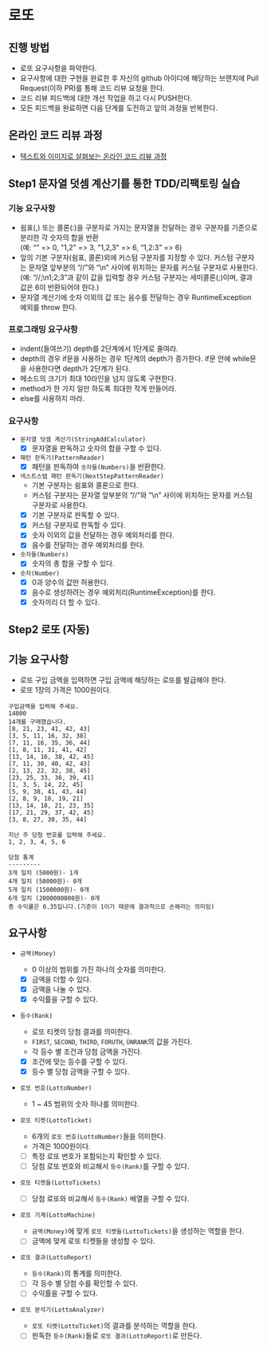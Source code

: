 # 로또
## 진행 방법
* 로또 요구사항을 파악한다.
* 요구사항에 대한 구현을 완료한 후 자신의 github 아이디에 해당하는 브랜치에 Pull Request(이하 PR)를 통해 코드 리뷰 요청을 한다.
* 코드 리뷰 피드백에 대한 개선 작업을 하고 다시 PUSH한다.
* 모든 피드백을 완료하면 다음 단계를 도전하고 앞의 과정을 반복한다.

## 온라인 코드 리뷰 과정
* [텍스트와 이미지로 살펴보는 온라인 코드 리뷰 과정](https://github.com/next-step/nextstep-docs/tree/master/codereview)

## Step1 문자열 덧셈 계산기를 통한 TDD/리팩토링 실습

### 기능 요구사항
- 쉼표(,) 또는 콜론(:)을 구분자로 가지는 문자열을 전달하는 경우 구분자를 기준으로 분리한 각 숫자의 합을 반환  
(예: “” => 0, "1,2" => 3, "1,2,3" => 6, “1,2:3” => 6)
- 앞의 기본 구분자(쉼표, 콜론)외에 커스텀 구분자를 지정할 수 있다. 커스텀 구분자는 문자열 앞부분의 “//”와 “\n” 사이에 위치하는 문자를 커스텀 구분자로 사용한다.  
(예: “//;\n1;2;3”과 같이 값을 입력할 경우 커스텀 구분자는 세미콜론(;)이며, 결과 값은 6이 반환되어야 한다.)
- 문자열 계산기에 숫자 이외의 값 또는 음수를 전달하는 경우 RuntimeException 예외를 throw 한다.

### 프로그래밍 요구사항
- indent(들여쓰기) depth를 2단계에서 1단계로 줄여라.
- depth의 경우 if문을 사용하는 경우 1단계의 depth가 증가한다. if문 안에 while문을 사용한다면 depth가 2단계가 된다.
- 메소드의 크기가 최대 10라인을 넘지 않도록 구현한다.
- method가 한 가지 일만 하도록 최대한 작게 만들어라.
- else를 사용하지 마라.

### 요구사항

- `문자열 덧셈 계산기(StringAddCalculator)`
    - [X] 문자열을 판독하고 숫자의 합을 구할 수 있다.
     
- `패턴 판독기(PatternReader)`
    - [X] 패턴을 판독하여 `숫자들(Numbers)`을 반환한다.
    
- `넥스트스탭 패턴 판독기(NextStepPatternReader)`
    - 기본 구분자는 쉼표와 콜론으로 한다.
    - 커스텀 구분자는 문자열 앞부분의 “//”와 “\n” 사이에 위치하는 문자를 커스텀 구분자로 사용한다.
    - [X] 기본 구분자로 판독할 수 있다.
    - [X] 커스텀 구분자로 판독할 수 있다. 
    - [X] 숫자 이외의 값을 전달하는 경우 예외처리를 한다.
    - [X] 음수를 전달하는 경우 예외처리를 한다. 

- `숫자들(Numbers)`
    - [X] 숫자의 총 합을 구할 수 있다.
    
- `숫자(Number)`
    - [X] 0과 양수의 값만 허용한다.
    - [X] 음수로 생성하려는 경우 예외처리(RuntimeException)를 한다.
    - [X] 숫자끼리 더 할 수 있다.

## Step2 로또 (자동)

## 기능 요구사항
- 로또 구입 금액을 입력하면 구입 금액에 해당하는 로또를 발급해야 한다.
- 로또 1장의 가격은 1000원이다.
````text
구입금액을 입력해 주세요.
14000
14개를 구매했습니다.
[8, 21, 23, 41, 42, 43]
[3, 5, 11, 16, 32, 38]
[7, 11, 16, 35, 36, 44]
[1, 8, 11, 31, 41, 42]
[13, 14, 16, 38, 42, 45]
[7, 11, 30, 40, 42, 43]
[2, 13, 22, 32, 38, 45]
[23, 25, 33, 36, 39, 41]
[1, 3, 5, 14, 22, 45]
[5, 9, 38, 41, 43, 44]
[2, 8, 9, 18, 19, 21]
[13, 14, 18, 21, 23, 35]
[17, 21, 29, 37, 42, 45]
[3, 8, 27, 30, 35, 44]

지난 주 당첨 번호를 입력해 주세요.
1, 2, 3, 4, 5, 6

당첨 통계
---------
3개 일치 (5000원)- 1개
4개 일치 (50000원)- 0개
5개 일치 (1500000원)- 0개
6개 일치 (2000000000원)- 0개
총 수익률은 0.35입니다.(기준이 1이기 때문에 결과적으로 손해라는 의미임)
````

## 요구사항

- `금액(Money)`
    - 0 이상의 범위를 가진 하나의 숫자를 의미한다.
    - [X] 금액을 더할 수 있다.
    - [X] 금액을 나눌 수 있다.
    - [X] 수익률을 구할 수 있다.

- `등수(Rank)`
    - 로또 티켓의 당첨 결과를 의미한다.
    - `FIRST`, `SECOND`, `THIRD`, `FORUTH`, `ÙNRANK`의 값을 가진다.
    - 각 등수 별 조건과 당첨 금액을 가진다.
    - [X] 조건에 맞는 등수를 구할 수 있다.
    - [X] 등수 별 당첨 금액을 구할 수 있다.
    
- `로또 번호(LottoNumber)`
    - 1 ~ 45 범위의 숫자 하나를 의미한다.
    
- `로또 티켓(LottoTicket)`
    - 6개의 `로또 번호(LottoNumber)`들을 의미한다.
    - 가격은 1000원이다.
    - [ ] 특정 로또 번호가 포함되는지 확인할 수 있다.
    - [ ] 당첨 로또 번호와 비교해서 `등수(Rank)`를 구할 수 있다.
    
- `로또 티켓들(LottoTickets)`
    - [ ] 당첨 로또와 비교해서 `등수(Rank)` 배열을 구할 수 있다.
    
- `로또 기계(LottoMachine)`
    - `금액(Money)`에 맞게 `로또 티켓들(LottoTickets)`을 생성하는 역할을 한다.
    - [ ] 금액에 맞게 로또 티켓들을 생성할 수 있다.
    
- `로또 결과(LottoReport)`
    - `등수(Rank)`의 통계를 의미한다.
    - [ ] 각 등수 별 당첨 수를 확인할 수 있다.
    - [ ] 수익률을 구할 수 있다.
    
- `로또 분석기(LottoAnalyzer)`
    - `로또 티켓(LottoTicket)`의 결과를 분석하는 역할을 한다.
    - [ ] 판독한 `등수(Rank)`들로 `로또 결과(LottoReport)`로 만든다.
